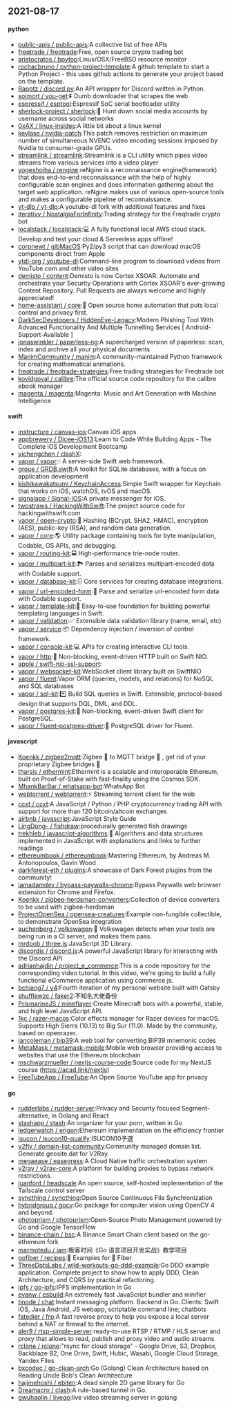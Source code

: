 ## 2021-08-17

#### python
* [public-apis / public-apis](https://github.com/public-apis/public-apis):A collective list of free APIs
* [freqtrade / freqtrade](https://github.com/freqtrade/freqtrade):Free, open source crypto trading bot
* [aristocratos / bpytop](https://github.com/aristocratos/bpytop):Linux/OSX/FreeBSD resource monitor
* [rochacbruno / python-project-template](https://github.com/rochacbruno/python-project-template):A github template to start a Python Project - this uses github actions to generate your project based on the template.
* [Rapptz / discord.py](https://github.com/Rapptz/discord.py):An API wrapper for Discord written in Python.
* [soimort / you-get](https://github.com/soimort/you-get):⏬
Dumb downloader that scrapes the web
* [espressif / esptool](https://github.com/espressif/esptool):Espressif SoC serial bootloader utility
* [sherlock-project / sherlock](https://github.com/sherlock-project/sherlock):🔎
Hunt down social media accounts by username across social networks
* [0xAX / linux-insides](https://github.com/0xAX/linux-insides):A little bit about a linux kernel
* [keylase / nvidia-patch](https://github.com/keylase/nvidia-patch):This patch removes restriction on maximum number of simultaneous NVENC video encoding sessions imposed by Nvidia to consumer-grade GPUs.
* [streamlink / streamlink](https://github.com/streamlink/streamlink):Streamlink is a CLI utility which pipes video streams from various services into a video player
* [yogeshojha / rengine](https://github.com/yogeshojha/rengine):reNgine is a reconnaissance engine(framework) that does end-to-end reconnaissance with the help of highly configurable scan engines and does information gathering about the target web application. reNgine makes use of various open-source tools and makes a configurable pipeline of reconnaissance.
* [yt-dlp / yt-dlp](https://github.com/yt-dlp/yt-dlp):A youtube-dl fork with additional features and fixes
* [iterativv / NostalgiaForInfinity](https://github.com/iterativv/NostalgiaForInfinity):Trading strategy for the Freqtrade crypto bot
* [localstack / localstack](https://github.com/localstack/localstack):💻
A fully functional local AWS cloud stack. Develop and test your cloud & Serverless apps offline!
* [corpnewt / gibMacOS](https://github.com/corpnewt/gibMacOS):Py2/py3 script that can download macOS components direct from Apple
* [ytdl-org / youtube-dl](https://github.com/ytdl-org/youtube-dl):Command-line program to download videos from YouTube.com and other video sites
* [demisto / content](https://github.com/demisto/content):Demisto is now Cortex XSOAR. Automate and orchestrate your Security Operations with Cortex XSOAR's ever-growing Content Repository. Pull Requests are always welcome and highly appreciated!
* [home-assistant / core](https://github.com/home-assistant/core):🏡
Open source home automation that puts local control and privacy first.
* [DarkSecDevelopers / HiddenEye-Legacy](https://github.com/DarkSecDevelopers/HiddenEye-Legacy):Modern Phishing Tool With Advanced Functionality And Multiple Tunnelling Services [ Android-Support-Available ]
* [jonaswinkler / paperless-ng](https://github.com/jonaswinkler/paperless-ng):A supercharged version of paperless: scan, index and archive all your physical documents
* [ManimCommunity / manim](https://github.com/ManimCommunity/manim):A community-maintained Python framework for creating mathematical animations.
* [freqtrade / freqtrade-strategies](https://github.com/freqtrade/freqtrade-strategies):Free trading strategies for Freqtrade bot
* [kovidgoyal / calibre](https://github.com/kovidgoyal/calibre):The official source code repository for the calibre ebook manager
* [magenta / magenta](https://github.com/magenta/magenta):Magenta: Music and Art Generation with Machine Intelligence

#### swift
* [instructure / canvas-ios](https://github.com/instructure/canvas-ios):Canvas iOS apps
* [appbrewery / Dicee-iOS13](https://github.com/appbrewery/Dicee-iOS13):Learn to Code While Building Apps - The Complete iOS Development Bootcamp
* [yichengchen / clashX](https://github.com/yichengchen/clashX):
* [vapor / vapor](https://github.com/vapor/vapor):💧
A server-side Swift web framework.
* [groue / GRDB.swift](https://github.com/groue/GRDB.swift):A toolkit for SQLite databases, with a focus on application development
* [kishikawakatsumi / KeychainAccess](https://github.com/kishikawakatsumi/KeychainAccess):Simple Swift wrapper for Keychain that works on iOS, watchOS, tvOS and macOS.
* [signalapp / Signal-iOS](https://github.com/signalapp/Signal-iOS):A private messenger for iOS.
* [twostraws / HackingWithSwift](https://github.com/twostraws/HackingWithSwift):The project source code for hackingwithswift.com
* [vapor / open-crypto](https://github.com/vapor/open-crypto):🔑
Hashing (BCrypt, SHA2, HMAC), encryption (AES), public-key (RSA), and random data generation.
* [vapor / core](https://github.com/vapor/core):🌎
Utility package containing tools for byte manipulation, Codable, OS APIs, and debugging.
* [vapor / routing-kit](https://github.com/vapor/routing-kit):🚍
High-performance trie-node router.
* [vapor / multipart-kit](https://github.com/vapor/multipart-kit):🏞
Parses and serializes multipart-encoded data with Codable support.
* [vapor / database-kit](https://github.com/vapor/database-kit):🗄
Core services for creating database integrations.
* [vapor / url-encoded-form](https://github.com/vapor/url-encoded-form):📝
Parse and serialize url-encoded form data with Codable support.
* [vapor / template-kit](https://github.com/vapor/template-kit):📄
Easy-to-use foundation for building powerful templating languages in Swift.
* [vapor / validation](https://github.com/vapor/validation):✅
Extensible data validation library (name, email, etc)
* [vapor / service](https://github.com/vapor/service):📦
Dependency injection / inversion of control framework.
* [vapor / console-kit](https://github.com/vapor/console-kit):💻
APIs for creating interactive CLI tools.
* [vapor / http](https://github.com/vapor/http):🚀
Non-blocking, event-driven HTTP built on Swift NIO.
* [apple / swift-nio-ssl-support](https://github.com/apple/swift-nio-ssl-support):
* [vapor / websocket-kit](https://github.com/vapor/websocket-kit):WebSocket client library built on SwiftNIO
* [vapor / fluent](https://github.com/vapor/fluent):Vapor ORM (queries, models, and relations) for NoSQL and SQL databases
* [vapor / sql-kit](https://github.com/vapor/sql-kit):*️⃣
Build SQL queries in Swift. Extensible, protocol-based design that supports DQL, DML, and DDL.
* [vapor / postgres-kit](https://github.com/vapor/postgres-kit):🐘
Non-blocking, event-driven Swift client for PostgreSQL.
* [vapor / fluent-postgres-driver](https://github.com/vapor/fluent-postgres-driver):🐘
PostgreSQL driver for Fluent.

#### javascript
* [Koenkk / zigbee2mqtt](https://github.com/Koenkk/zigbee2mqtt):Zigbee
🐝
to MQTT bridge
🌉
, get rid of your proprietary Zigbee bridges
🔨
* [tharsis / ethermint](https://github.com/tharsis/ethermint):Ethermint is a scalable and interoperable Ethereum, built on Proof-of-Stake with fast-finality using the Cosmos SDK.
* [MhankBarBar / whatsapp-bot](https://github.com/MhankBarBar/whatsapp-bot):WhatsApp Bot
* [webtorrent / webtorrent](https://github.com/webtorrent/webtorrent):⚡️
Streaming torrent client for the web
* [ccxt / ccxt](https://github.com/ccxt/ccxt):A JavaScript / Python / PHP cryptocurrency trading API with support for more than 120 bitcoin/altcoin exchanges
* [airbnb / javascript](https://github.com/airbnb/javascript):JavaScript Style Guide
* [LingDong- / fishdraw](https://github.com/LingDong-/fishdraw):procedurally generated fish drawings
* [trekhleb / javascript-algorithms](https://github.com/trekhleb/javascript-algorithms):📝
Algorithms and data structures implemented in JavaScript with explanations and links to further readings
* [ethereumbook / ethereumbook](https://github.com/ethereumbook/ethereumbook):Mastering Ethereum, by Andreas M. Antonopoulos, Gavin Wood
* [darkforest-eth / plugins](https://github.com/darkforest-eth/plugins):A showcase of Dark Forest plugins from the community!
* [iamadamdev / bypass-paywalls-chrome](https://github.com/iamadamdev/bypass-paywalls-chrome):Bypass Paywalls web browser extension for Chrome and Firefox.
* [Koenkk / zigbee-herdsman-converters](https://github.com/Koenkk/zigbee-herdsman-converters):Collection of device converters to be used with zigbee-herdsman
* [ProjectOpenSea / opensea-creatures](https://github.com/ProjectOpenSea/opensea-creatures):Example non-fungible collectible, to demonstrate OpenSea integration
* [auchenberg / volkswagen](https://github.com/auchenberg/volkswagen):🙈
Volkswagen detects when your tests are being run in a CI server, and makes them pass.
* [mrdoob / three.js](https://github.com/mrdoob/three.js):JavaScript 3D Library.
* [discordjs / discord.js](https://github.com/discordjs/discord.js):A powerful JavaScript library for interacting with the Discord API
* [adrianhajdin / project_e_commerce](https://github.com/adrianhajdin/project_e_commerce):This is a code repository for the corresponding video tutorial. In this video, we're going to build a fully functional eCommerce application using commerce.js.
* [bchiang7 / v4](https://github.com/bchiang7/v4):Fourth iteration of my personal website built with Gatsby
* [shufflewzc / faker2](https://github.com/shufflewzc/faker2):不知名大佬备份
* [PrismarineJS / mineflayer](https://github.com/PrismarineJS/mineflayer):Create Minecraft bots with a powerful, stable, and high level JavaScript API.
* [1kc / razer-macos](https://github.com/1kc/razer-macos):Color effects manager for Razer devices for macOS. Supports High Sierra (10.13) to Big Sur (11.0). Made by the community, based on openrazer.
* [iancoleman / bip39](https://github.com/iancoleman/bip39):A web tool for converting BIP39 mnemonic codes
* [MetaMask / metamask-mobile](https://github.com/MetaMask/metamask-mobile):Mobile web browser providing access to websites that use the Ethereum blockchain
* [mschwarzmueller / nextjs-course-code](https://github.com/mschwarzmueller/nextjs-course-code):Source code for my NextJS course (https://acad.link/nextjs)
* [FreeTubeApp / FreeTube](https://github.com/FreeTubeApp/FreeTube):An Open Source YouTube app for privacy

#### go
* [rudderlabs / rudder-server](https://github.com/rudderlabs/rudder-server):Privacy and Security focused Segment-alternative, in Golang and React
* [stashapp / stash](https://github.com/stashapp/stash):An organizer for your porn, written in Go
* [ledgerwatch / erigon](https://github.com/ledgerwatch/erigon):Ethereum implementation on the efficiency frontier
* [isucon / isucon10-qualify](https://github.com/isucon/isucon10-qualify):ISUCON10予選
* [v2fly / domain-list-community](https://github.com/v2fly/domain-list-community):Community managed domain list. Generate geosite.dat for V2Ray.
* [megaease / easegress](https://github.com/megaease/easegress):A Cloud Native traffic orchestration system
* [v2ray / v2ray-core](https://github.com/v2ray/v2ray-core):A platform for building proxies to bypass network restrictions.
* [juanfont / headscale](https://github.com/juanfont/headscale):An open source, self-hosted implementation of the Tailscale control server
* [syncthing / syncthing](https://github.com/syncthing/syncthing):Open Source Continuous File Synchronization
* [hybridgroup / gocv](https://github.com/hybridgroup/gocv):Go package for computer vision using OpenCV 4 and beyond.
* [photoprism / photoprism](https://github.com/photoprism/photoprism):Open-Source Photo Management powered by Go and Google TensorFlow
* [binance-chain / bsc](https://github.com/binance-chain/bsc):A Binance Smart Chain client based on the go-ethereum fork
* [marmotedu / iam](https://github.com/marmotedu/iam):极客时间《Go 语言项目开发实战》教学项目
* [gofiber / recipes](https://github.com/gofiber/recipes):📁
Examples for
🚀
Fiber
* [ThreeDotsLabs / wild-workouts-go-ddd-example](https://github.com/ThreeDotsLabs/wild-workouts-go-ddd-example):Go DDD example application. Complete project to show how to apply DDD, Clean Architecture, and CQRS by practical refactoring.
* [ipfs / go-ipfs](https://github.com/ipfs/go-ipfs):IPFS implementation in Go
* [evanw / esbuild](https://github.com/evanw/esbuild):An extremely fast JavaScript bundler and minifier
* [tinode / chat](https://github.com/tinode/chat):Instant messaging platform. Backend in Go. Clients: Swift iOS, Java Android, JS webapp, scriptable command line; chatbots
* [fatedier / frp](https://github.com/fatedier/frp):A fast reverse proxy to help you expose a local server behind a NAT or firewall to the internet.
* [aler9 / rtsp-simple-server](https://github.com/aler9/rtsp-simple-server):ready-to-use RTSP / RTMP / HLS server and proxy that allows to read, publish and proxy video and audio streams
* [rclone / rclone](https://github.com/rclone/rclone):"rsync for cloud storage" - Google Drive, S3, Dropbox, Backblaze B2, One Drive, Swift, Hubic, Wasabi, Google Cloud Storage, Yandex Files
* [bxcodec / go-clean-arch](https://github.com/bxcodec/go-clean-arch):Go (Golang) Clean Architecture based on Reading Uncle Bob's Clean Architecture
* [hajimehoshi / ebiten](https://github.com/hajimehoshi/ebiten):A dead simple 2D game library for Go
* [Dreamacro / clash](https://github.com/Dreamacro/clash):A rule-based tunnel in Go.
* [gwuhaolin / livego](https://github.com/gwuhaolin/livego):live video streaming server in golang
